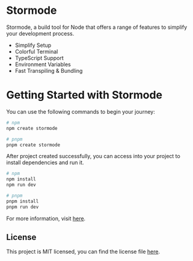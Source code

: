 # Stormode

Stormode, a build tool for Node that offers a range of features to simplify your development process.

-   Simplify Setup
-   Colorful Terminal
-   TypeScript Support
-   Environment Variables
-   Fast Transpiling & Bundling

# Getting Started with Stormode

You can use the following commands to begin your journey:

```bash
# npm
npm create stormode

# pnpm
pnpm create stormode
```

After project created successfully, you can access into your project to install dependencies and run it.

```bash
# npm
npm install
npm run dev

# pnpm
pnpm install
pnpm run dev
```

For more information, visit <a href="https://github.com/stormode/stormode/blob/main/README.md" target="_blank" rel="noreferrer noopener">here</a>.

## License

This project is MIT licensed, you can find the license file [here](./LICENSE).
